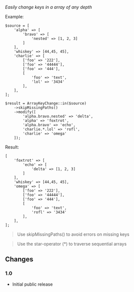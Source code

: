 *Easily change keys in a array of any depth*

Example:
```
$source = [
    'alpha' => [
        'bravo' => [
            'nested' => [1, 2, 3]
        ]
    ],
    'whiskey' => [44,45, 45],
    'charlie' => [
        ['foo' => '222'],
        ['foo' => '44444'],
        ['foo' => '444'],
        [
            'foo' => 'text',
            'lol' => '3434'
        ],
    ],
];

$result = ArrayKeyChange::in($source)
    ->skipMissingPaths()
    ->modify([
        'alpha.bravo.nested' => 'delta',
        'alpha' => 'foxtrot',
        'alpha.bravo' => 'echo',
        'charlie.*.lol' => 'rofl',
        'charlie' => 'omega'
    ]);
```
Result:
```
[
    'foxtrot' => [
        'echo' => [
            'delta' => [1, 2, 3]
        ]
    ],
    'whiskey' => [44,45, 45],
    'omega' => [
        ['foo' => '222'],
        ['foo' => '44444'],
        ['foo' => '444'],
        [
            'foo' => 'text',
            'rofl' => '3434'
        ],
    ],
];
```
> Use skipMissingPaths() to avoid errors on missing keys

> Use the star-operator (*) to traverse sequential arrays

Changes
-------
### 1.0
*	Initial public release
